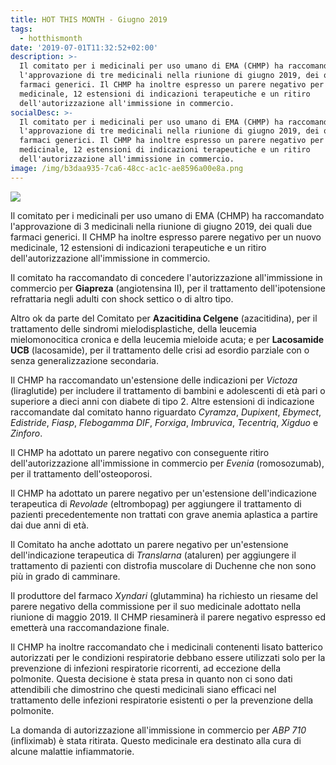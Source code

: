```yaml
---
title: HOT THIS MONTH - Giugno 2019
tags:
  - hotthismonth
date: '2019-07-01T11:32:52+02:00'
description: >-
  Il comitato per i medicinali per uso umano di EMA (CHMP) ha raccomandato
  l'approvazione di tre medicinali nella riunione di giugno 2019, dei quali due
  farmaci generici. Il CHMP ha inoltre espresso un parere negativo per un nuovo
  medicinale, 12 estensioni di indicazioni terapeutiche e un ritiro
  dell'autorizzazione all'immissione in commercio.
socialDesc: >-
  Il comitato per i medicinali per uso umano di EMA (CHMP) ha raccomandato
  l'approvazione di tre medicinali nella riunione di giugno 2019, dei quali due
  farmaci generici. Il CHMP ha inoltre espresso un parere negativo per un nuovo
  medicinale, 12 estensioni di indicazioni terapeutiche e un ritiro
  dell'autorizzazione all'immissione in commercio.
image: /img/b3daa935-7ca6-48cc-ac1c-ae8596a00e8a.png
---
```

![](/img/b3daa935-7ca6-48cc-ac1c-ae8596a00e8a.png)

Il comitato per i medicinali per uso umano di EMA (CHMP) ha raccomandato l'approvazione di 3 medicinali nella riunione di giugno 2019, dei quali due farmaci generici. Il CHMP ha inoltre espresso parere negativo per un nuovo medicinale, 12 estensioni di indicazioni terapeutiche e un ritiro dell'autorizzazione all'immissione in commercio.

Il comitato ha raccomandato di concedere l'autorizzazione all'immissione in commercio per **Giapreza** (angiotensina II), per il trattamento dell'ipotensione refrattaria negli adulti con shock settico o di altro tipo.

Altro ok da parte del Comitato per **Azacitidina Celgene** (azacitidina), per il trattamento delle sindromi mielodisplastiche, della leucemia mielomonocitica cronica e della leucemia mieloide acuta; e per **Lacosamide UCB** (lacosamide), per il trattamento delle crisi ad esordio parziale con o senza generalizzazione secondaria.

Il CHMP ha raccomandato un'estensione delle indicazioni per _Victoza_ (liraglutide) per includere il trattamento di bambini e adolescenti di età pari o superiore a dieci anni con diabete di tipo 2. Altre estensioni di indicazione raccomandate dal comitato hanno riguardato _Cyramza_, _Dupixent_, _Ebymect_, _Edistride_, _Fiasp_, _Flebogamma_ _DIF_, _Forxiga_, _Imbruvica_, _Tecentriq_, _Xigduo_ e _Zinforo_.

Il CHMP ha adottato un parere negativo con conseguente ritiro dell'autorizzazione all'immissione in commercio per _Evenia_ (romosozumab), per il trattamento dell'osteoporosi. 

Il CHMP ha adottato un parere negativo per un'estensione dell'indicazione terapeutica di _Revolade_ (eltrombopag) per aggiungere il trattamento di pazienti precedentemente non trattati con grave anemia aplastica a partire dai due anni di età.

Il Comitato ha anche adottato un parere negativo per un'estensione dell'indicazione terapeutica di _Translarna_ (ataluren) per aggiungere il trattamento di pazienti con distrofia muscolare di Duchenne che non sono più in grado di camminare.

Il produttore del farmaco _Xyndari_ (glutammina) ha richiesto un riesame del parere negativo della commissione per il suo medicinale adottato nella riunione di maggio 2019. Il CHMP riesaminerà il parere negativo espresso ed emetterà una raccomandazione finale. 

Il CHMP ha inoltre raccomandato che i medicinali contenenti lisato batterico autorizzati per le condizioni respiratorie debbano essere utilizzati solo per la prevenzione di infezioni respiratorie ricorrenti, ad eccezione della polmonite. Questa decisione è stata presa in quanto non ci sono dati attendibili che dimostrino che questi medicinali siano efficaci nel trattamento delle infezioni respiratorie esistenti o per la prevenzione della polmonite.

La domanda di autorizzazione all'immissione in commercio per _ABP 710_ (infliximab) è stata ritirata. Questo medicinale era destinato alla cura di alcune malattie infiammatorie.
